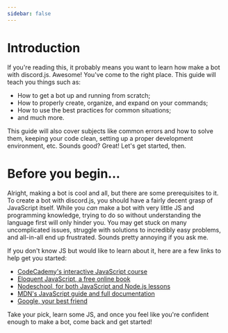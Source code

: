 ```yaml
---
sidebar: false
---
```

# Introduction

If you're reading this, it probably means you want to learn how make a bot with discord.js. Awesome! You've come to the right place.
This guide will teach you things such as:
* How to get a bot up and running from scratch;
* How to properly create, organize, and expand on your commands;
* How to use the best practices for common situations;
* and much more.

This guide will also cover subjects like common errors and how to solve them, keeping your code clean, setting up a proper development environment, etc.
Sounds good? Great! Let's get started, then.

# Before you begin...

Alright, making a bot is cool and all, but there are some prerequisites to it. To create a bot with discord.js, you should have a fairly decent grasp of JavaScript itself.
While you _can_ make a bot with very little JS and programming knowledge, trying to do so without understanding the language first will only hinder you. You may get stuck on many uncomplicated issues, struggle with solutions to incredibly easy problems, and all-in-all end up frustrated. Sounds pretty annoying if you ask me.

If you don't know JS but would like to learn about it, here are a few links to help get you started:

* [CodeCademy's interactive JavaScript course](https://www.codecademy.com/learn/learn-javascript)
* [Eloquent JavaScript, a free online book](http://eloquentjavascript.net/)
* [Nodeschool, for both JavaScript and Node.js lessons](https://nodeschool.io/)
* [MDN's JavaScript guide and full documentation](https://developer.mozilla.org/en-US/docs/Web/JavaScript)
* [Google, your best friend](https://google.com)

Take your pick, learn some JS, and once you feel like you're confident enough to make a bot, come back and get started!